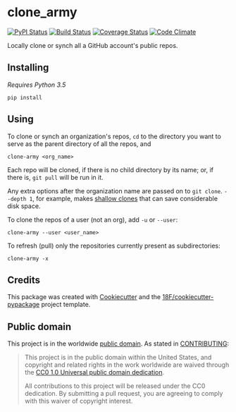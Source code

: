 # clone_army

[![PyPI Status](https://img.shields.io/pypi/v/clone_army.svg)](https://pypi.python.org/pypi/clone_army)
[![Build Status](https://img.shields.io/travis/18F/clone_army.svg?branch=master)](https://travis-ci.org/18F/clone_army)
[![Coverage Status](https://coveralls.io/repos/github/18F/clone_army.svg?branch=master)](https://coveralls.io/github/18F/clone_army?branch=master)
[![Code Climate](https://codeclimate.com/github/18F/clone_army.svg)](https://codeclimate.com/github/18F/clone_army)

Locally clone or synch all a GitHub account's public repos.


## Installing

*Requires Python 3.5*

    pip install

## Using

To clone or synch an organization's repos, `cd` to the directory you want
to serve as the parent directory of all the repos, and

    clone-army <org_name>

Each repo will be cloned, if there is no child directory by its name; or,
if there is, `git pull` will be run in it.

Any extra options after the organization name are passed on to `git clone`.
`--depth 1`, for example, makes
[shallow clones](https://www.perforce.com/blog/141218/git-beyond-basics-using-shallow-clones)
that can save considerable disk space.

To clone the repos of a user (not an org), add `-u` or `--user`:

    clone-army --user <user_name>

To refresh (pull) only the repositories currently present as subdirectories:

    clone-army -x

## Credits

This package was created with [Cookiecutter](https://github.com/audreyr/cookiecutter)
and the [18F/cookiecutter-pypackage](https://github.com/audreyr/cookiecutter-pypackage)
project template.

## Public domain

This project is in the worldwide [public domain](LICENSE.md). As stated in [CONTRIBUTING](CONTRIBUTING.md):

> This project is in the public domain within the United States, and copyright and related rights in the work worldwide are waived through the [CC0 1.0 Universal public domain dedication](https://creativecommons.org/publicdomain/zero/1.0/).
>
> All contributions to this project will be released under the CC0 dedication. By submitting a pull request, you are agreeing to comply with this waiver of copyright interest.
